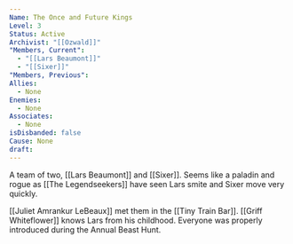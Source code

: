 ```yaml
---
Name: The Once and Future Kings
Level: 3
Status: Active
Archivist: "[[Ozwald]]"
"Members, Current":
  - "[[Lars Beaumont]]"
  - "[[Sixer]]"
"Members, Previous": 
Allies:
  - None
Enemies:
  - None
Associates:
  - None
isDisbanded: false
Cause: None
draft:
---
```

A team of two, [[Lars Beaumont]] and [[Sixer]]. Seems like a paladin and rogue as [[The Legendseekers]] have seen Lars smite and Sixer move very quickly. 

[[Juliet Amrankur LeBeaux]] met them in the [[Tiny Train Bar]]. [[Griff Whiteflower]] knows Lars from his childhood. Everyone was properly introduced during the Annual Beast Hunt.


